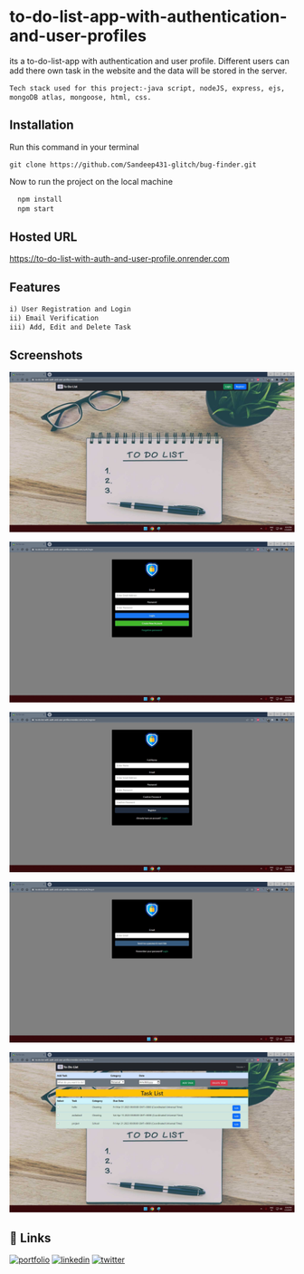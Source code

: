 
# to-do-list-app-with-authentication-and-user-profiles
  its a to-do-list-app with authentication and user profile. Different users can add there own task in the website and the data will be stored in the server.

    Tech stack used for this project:-java script, nodeJS, express, ejs, mongoDB atlas, mongoose, html, css.


## Installation

Run this command in your terminal

    git clone https://github.com/Sandeep431-glitch/bug-finder.git

Now to run the project on the local machine

```bash
  npm install
  npm start
```
    
## Hosted URL

  https://to-do-list-with-auth-and-user-profile.onrender.com

## Features
    i) User Registration and Login
    ii) Email Verification
    iii) Add, Edit and Delete Task


## Screenshots

![Welcome Page](https://github.com/Sandeep431-glitch/to-do-list-with-auth-and-user-profile/blob/main/ScreenShots/ss1.jpg?raw=true)

![Login Page](https://github.com/Sandeep431-glitch/to-do-list-with-auth-and-user-profile/blob/main/ScreenShots/ss2.jpg?raw=true)

![Registration Page](https://github.com/Sandeep431-glitch/to-do-list-with-auth-and-user-profile/blob/main/ScreenShots/ss4.jpg?raw=true)

![Forgotten Password Page](https://github.com/Sandeep431-glitch/to-do-list-with-auth-and-user-profile/blob/main/ScreenShots/ss5.jpg?raw=true)

![To-Do-List Page](https://github.com/Sandeep431-glitch/to-do-list-with-auth-and-user-profile/blob/main/ScreenShots/ss3.jpg?raw=true)


## 🔗 Links
[![portfolio](https://img.shields.io/badge/my_portfolio-000?style=for-the-badge&logo=ko-fi&logoColor=white)]()
[![linkedin](https://img.shields.io/badge/linkedin-0A66C2?style=for-the-badge&logo=linkedin&logoColor=white)](https://www.linkedin.com/in/ghoshsandeep431/)
[![twitter](https://img.shields.io/badge/twitter-1DA1F2?style=for-the-badge&logo=twitter&logoColor=white)](https://twitter.com/ghoshsandeep431)
